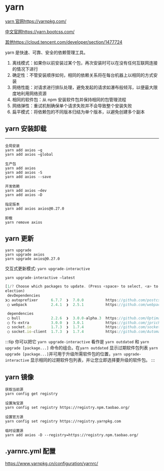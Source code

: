 # yarn

[yarn 官网](https://yarnpkg.com/)<https://yarnpkg.com/>

[中文官网](https://yarn.bootcss.com/)<https://yarn.bootcss.com/>

[其他](https://cloud.tencent.com/developer/section/1477724)<https://cloud.tencent.com/developer/section/1477724>

yarn 是快速、可靠、安全的依赖管理工具。

1. 离线模式：如果你以前安装过某个包，再次安装时可以在没有任何互联网连接的情况下进行
2. 确定性：不管安装顺序如何，相同的依赖关系将在每台机器上以相同的方式安装
3. 网络性能：对请求进行排队处理，避免发起的请求如瀑布般倾泻，以便最大限度地利用网络资源
4. 相同的软件包：从 npm 安装软件包并保持相同的包管理流程
5. 网络弹性：重试机制确保单个请求失败并不会导致整个安装失败
6. 扁平模式：将依赖包的不同版本归结为单个版本，以避免创建多个副本

## yarn 安装卸载

---

```
全局安装
yarn add axios –g
yarn add axios –global

生产包
yarn add axios
yarn add axios -S
yarn add axios --save

开发依赖
yarn add axios –dev
yarn add axios –D

指定版本
yarn add axios axios@0.27.0

卸载
yarn remove axios
```

## yarn 更新

```
yarn upgrade
yarn upgrade axios
yarn upgrade axios@0.27.0
```

交互式更新模式: `yarn upgrade-interactive`

```js
yarn upgrade-interactive –latest

[1/? Choose which packages to update. (Press <space> to select, <a> to toggle all, <i> to inverse s
election)
 devDependencies
❯◯ autoprefixer      6.7.7  ❯  7.0.0          https://github.com/postcss/autoprefixer#readme
 ◯ webpack           2.4.1  ❯  2.5.1          https://github.com/webpack/webpack

 dependencies
 ◯ bull              2.2.6  ❯  3.0.0-alpha.3  https://github.com/OptimalBits/bull#readme
 ◯ fs-extra          3.0.0  ❯  3.0.1          https://github.com/jprichardson/node-fs-extra
 ◯ socket.io         1.7.3  ❯  1.7.4          https://github.com/socketio/socket.io#readme
 ◯ socket.io-client  1.7.3  ❯  1.7.4          https://github.com/Automattic/socket.io-client#readme
```

:::tip
你可以把它 `yarn upgrade-interactive` 看作是 `yarn outdated` 和 `yarn upgrade [package...]` 命令的组合。在`yarn outdated` 显示过期软件包列表 `yarn upgrade [package...]`并可用于升级所需软件包的位置，`yarn upgrade-interactive` 显示相同的过期软件包列表，并让您立即选择要升级的软件包。
:::

## yarn 镜像

```
获取当前源
yarn config get registry

设置淘宝源
yarn config set registry https://registry.npm.taobao.org/

设置官方源
yarn config set registry https://registry.yarnpkg.com

临时设置源
yarn add axios -D --registry=https://registry.npm.taobao.org/
```

## .yarnrc.yml 配置

<https://www.yarnpkg.cn/configuration/yarnrc/>
